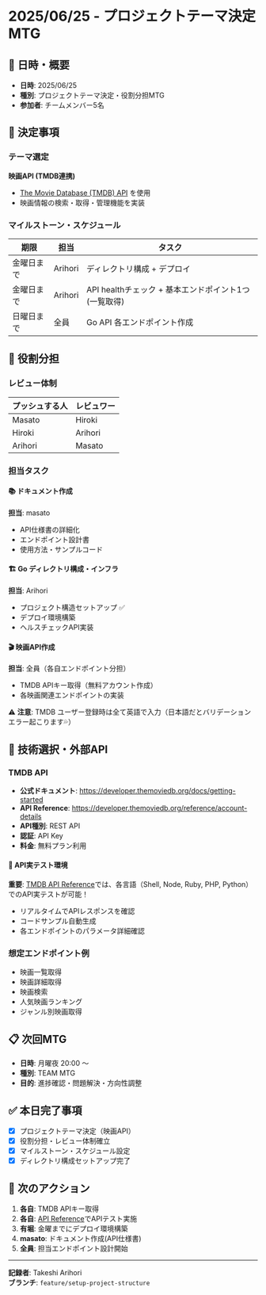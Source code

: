 # 2025/06/25 - プロジェクトテーマ決定MTG

## 📅 日時・概要
- **日時**: 2025/06/25
- **種別**: プロジェクトテーマ決定・役割分担MTG
- **参加者**: チームメンバー5名

## 🎯 決定事項

### テーマ選定
**映画API (TMDB連携)**
- [The Movie Database (TMDB) API](https://developer.themoviedb.org/docs/getting-started) を使用
- 映画情報の検索・取得・管理機能を実装

### マイルストーン・スケジュール
| 期限       | 担当 | タスク                                     |
| ---------- | ---- | ------------------------------------------ |
| 金曜日まで | Arihori | ディレクトリ構成 + デプロイ                |
| 金曜日まで | Arihori | API healthチェック + 基本エンドポイント1つ(一覧取得) |
| 日曜日まで | 全員 | Go API 各エンドポイント作成                |

## 👥 役割分担

### レビュー体制
| プッシュする人 | レビュワー |
| -------------- | ---------- |
| Masato         | Hiroki     |
| Hiroki         | Arihori    |
| Arihori        | Masato     |

### 担当タスク

#### 📚 ドキュメント作成
**担当**: masato
- API仕様書の詳細化
- エンドポイント設計書
- 使用方法・サンプルコード

#### 🏗️ Go ディレクトリ構成・インフラ
**担当**: Arihori
- プロジェクト構造セットアップ ✅
- デプロイ環境構築
- ヘルスチェックAPI実装

#### 🎬 映画API作成
**担当**: 全員（各自エンドポイント分担）
- TMDB APIキー取得（無料アカウント作成）
- 各映画関連エンドポイントの実装

⚠️ **注意**: TMDB ユーザー登録時は全て英語で入力（日本語だとバリデーションエラー起こります💦）

## 🔗 技術選択・外部API

### TMDB API
- **公式ドキュメント**: https://developer.themoviedb.org/docs/getting-started
- **API Reference**: https://developer.themoviedb.org/reference/account-details
- **API種別**: REST API
- **認証**: API Key
- **料金**: 無料プラン利用

#### 🧪 API実テスト環境
**重要**: [TMDB API Reference](https://developer.themoviedb.org/reference/account-details)では、各言語（Shell, Node, Ruby, PHP, Python）でのAPI実テストが可能！
- リアルタイムでAPIレスポンスを確認
- コードサンプル自動生成
- 各エンドポイントのパラメータ詳細確認

### 想定エンドポイント例
- 映画一覧取得
- 映画詳細取得
- 映画検索
- 人気映画ランキング
- ジャンル別映画取得

## 📋 次回MTG
- **日時**: 月曜夜 20:00 〜
- **種別**: TEAM MTG
- **目的**: 進捗確認・問題解決・方向性調整

## ✅ 本日完了事項
- [x] プロジェクトテーマ決定（映画API）
- [x] 役割分担・レビュー体制確立
- [x] マイルストーン・スケジュール設定
- [x] ディレクトリ構成セットアップ完了

## 🚀 次のアクション
1. **各自**: TMDB APIキー取得
2. **各自**: [API Reference](https://developer.themoviedb.org/reference/account-details)でAPIテスト実施
3. **有堀**: 金曜までにデプロイ環境構築
4. **masato**: ドキュメント作成(API仕様書)
5. **全員**: 担当エンドポイント設計開始

---

**記録者**: Takeshi Arihori  
**ブランチ**: `feature/setup-project-structure`
